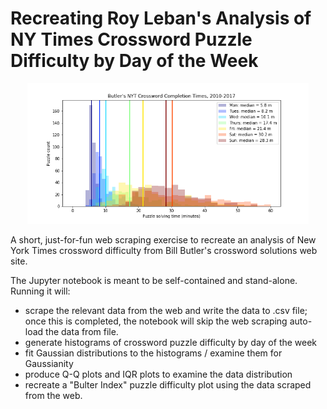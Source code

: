 # Recreating Roy Leban's Analysis of NY Times Crossword Puzzle Difficulty by Day of the Week

<p align='center'>
<img src='puzzle_histos.png' width='450'>
</p>

A short, just-for-fun web scraping exercise to recreate an analysis of New York Times crossword difficulty from Bill Butler's crossword solutions web site.

The Jupyter notebook is meant to be self-contained and stand-alone.  Running it will:
  * scrape the relevant data from the web and write the data to .csv file; once this is completed, the notebook will skip the web scraping auto-load the data from file.
  * generate histograms of crossword puzzle difficulty by day of the week
  * fit Gaussian distributions to the histograms / examine them for Gaussianity
  * produce Q-Q plots and IQR plots to examine the data distribution
  * recreate a "Bulter Index" puzzle difficulty plot using the data scraped from the web.
